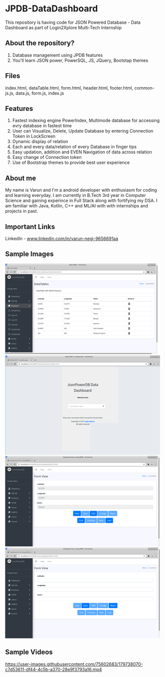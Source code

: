 # JPDB-DataDashboard

This repository is having code for JSON Powered Database - Data Dashboard as part of Login2Xplore Multi-Tech Internship  

## About the repository?
   1. Database management using JPDB features
   2. You'll learn JSON power, PowerSQL, JS, JQuery, Bootstap themes

## Files
index.html, dataTable.html, form.html, header.html, footer.html, common-js.js, data.js, form.js, index.js

## Features
   1. Fastest indexing engine PowerIndex, Multimode database for accessing evry database in fastest time
   2. User can Visualize, Delete, Update Database by entering Connection Token in LockScreen
   3. Dynamic display of relation
   4. Each and every data/relation of every Database in finger tips 
   5. Easy updation, addition and EVEN Navigation of data across relation
   6. Easy change of Connection token 
   7. Use of Bootstrap themes to provide best user experience   

## About me
My name is Varun and I'm a android developer with enthusiasm for coding and learning everyday. I am currently in B.Tech 3rd year in Computer Science and gaining experince in Full Stack along with fortifying my DSA.
I am familiar with Java, Kotlin, C++ and ML/AI with with internships and projects in past.


## Important Links
LinkedIn - www.linkedin.com/in/varun-negi-9656691aa

## Sample Images

<img src="Sample-img/dataTable.png" width="500">
<img src="Sample-img/lockscreen.png" width="500">
<img src="Sample-img/UpdateForm.png" width="500">
<img src="Sample-img/NewForm.png" width="500">

## Sample Videos

https://user-images.githubusercontent.com/75602683/179738070-c7d53611-df44-4c5b-a370-28e9f3793a16.mp4
